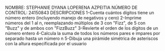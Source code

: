 NOMBRE: STEPHANIE DYANA LOPERENA AZPEITIA
NÚMERO DE CONTROL: 24150843
DESCRIPCIONES
1-Cuenta cuántos dígitos tiene un número entero (incluyendo manejo de negativos y cero)
2-Imprime números del 1 al n, reemplazando múltiplos de 3 con "Fizz", de 5 con "Buzz" y de ambos con "FizzBuzz"
3-Revierte el orden de los dígitos de un número entero 
4-Calcula la suma de todos los números pares e impares por separado hasta un número n
5-Dibuja una pirámide simétrica de asteriscos con la altura especificada por el usuario
